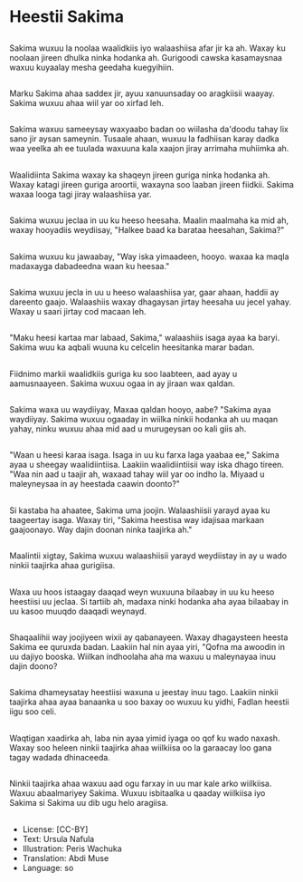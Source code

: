 # Heestii Sakima

##
Sakima wuxuu la noolaa waalidkiis iyo walaashiisa afar jir ka ah. Waxay ku noolaan jireen dhulka ninka hodanka ah. Gurigoodi cawska kasamaysnaa waxuu kuyaalay mesha geedaha kuegyihiin.

##
Marku Sakima ahaa saddex jir, ayuu xanuunsaday oo aragkiisii ​​waayay. Sakima wuxuu ahaa wiil yar oo xirfad leh.

##
Sakima waxuu sameeysay waxyaabo badan oo wiilasha da'doodu tahay lix sano jir aysan sameynin. Tusaale ahaan, wuxuu la fadhiisan karay dadka waa yeelka ah ee tuulada waxuuna kala xaajon jiray arrimaha muhiimka ah.

##
Waalidiinta Sakima waxay ka shaqeyn jireen guriga ninka hodanka ah. Waxay katagi jireen guriga aroortii, waxayna soo laaban jireen fiidkii. Sakima waxaa looga tagi jiray walaashiisa ​​yar.

##
Sakima wuxuu jeclaa in uu ku heeso heesaha. Maalin maalmaha ka mid ah, waxay hooyadiis weydiisay, "Halkee baad ka barataa heesahan, Sakima?"

##
Sakima wuxuu ku jawaabay, "Way iska yimaadeen, hooyo. waxaa ka maqla madaxayga dabadeedna waan ku heesaa."

##
Sakima wuxuu jecla in uu u heeso walaashiisa yar, gaar ahaan, haddii ay dareento gaajo. Walaashiis waxay dhagaysan jirtay heesaha uu jecel yahay. Waxay u saari jirtay cod macaan leh.

##
"Maku heesi kartaa mar labaad, Sakima," walaashiis isaga ayaa ka baryi. Sakima wuu ka aqbali wuuna ku celcelin heesitanka marar badan.

##
Fiidnimo markii waalidkiis guriga ku soo laabteen, aad ayay u aamusnaayeen. Sakima wuxuu ogaa in ay jiraan wax qaldan.

##
Sakima waxa uu waydiiyay, Maxaa qaldan hooyo, aabe? "Sakima ayaa waydiiyay. Sakima wuxuu ogaaday in wiilka ninkii hodanka ah uu maqan yahay, ninku wuxuu ahaa mid aad u murugeysan oo kali giis ah.

##
"Waan u heesi karaa isaga. Isaga in uu ku farxa laga yaabaa ee," Sakima ayaa u sheegay waalidiintiisa. Laakiin waalidiintiisii ​​way iska dhago tireen. "Waa nin aad u taajir ah, waxaad tahay wiil yar oo indho la. Miyaad u maleyneysaa in ay heestada caawin doonto?"

##
Si kastaba ha ahaatee, Sakima uma joojin. Walaashiisii ​​yarayd ayaa ku taageertay isaga. Waxay tiri, "Sakima heestisa way idajisaa markaan gaajoonayo. Way dajin doonan ninka taajirka ah."

##
Maalintii xigtay, Sakima wuxuu walaashiisii ​​yarayd weydiistay in ay u wado ninkii taajirka ahaa gurigiisa.

##
Waxa uu hoos istaagay daaqad weyn wuxuuna bilaabay in uu ku heeso heestiisi uu jeclaa. Si tartiib ah, madaxa ninki hodanka aha ayaa bilaabay in uu kasoo muuqdo daaqadi weynayd.

##
Shaqaalihii way joojiyeen wixii ay qabanayeen. Waxay dhagaysteen heesta Sakima ee quruxda badan. Laakiin hal nin ayaa yiri, "Qofna ma awoodin in uu dajiyo booska. Wiilkan indhoolaha aha ma waxuu u maleynayaa inuu dajin doono?

##
Sakima dhameysatay heestiisi waxuna u jeestay inuu tago. Laakiin ninkii taajirka ahaa ayaa banaanka u soo baxay oo wuxuu ku yidhi, Fadlan heestii iigu soo celi.

##
Waqtigan xaadirka ah, laba nin ayaa yimid iyaga oo qof ku wado naxash. Waxay soo heleen ninkii taajirka ahaa wiilkiisa oo la garaacay loo gana tagay wadada dhinaceeda.

##
Ninkii taajirka ahaa waxuu aad ogu farxay in uu mar kale arko wiilkiisa. Waxuu abaalmariyey Sakima. Wuxuu isbitaalka u qaaday wiilkiisa iyo Sakima si Sakima uu dib ugu helo aragiisa.

##
* License: [CC-BY]
* Text: Ursula Nafula
* Illustration: Peris Wachuka
* Translation: Abdi Muse
* Language: so
